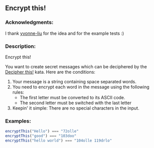 ## Encrypt this!

### Acknowledgments:
I thank <a href="https://www.codewars.com/users/yvonne-liu" target="_blank">yvonne-liu</a> for the idea and for the example tests :)

### Description:
Encrypt this!

You want to create secret messages which can be deciphered by the <a href="https://www.codewars.com/kata/decipher-this" target="_blank">Decipher this!</a> kata. Here are the conditions:
<ol>
<li>Your message is a string containing space separated words.</li>
<li>You need to encrypt each word in the message using the following rules:<ul>
<li>The first letter must be converted to its ASCII code.</li>
<li>The second letter must be switched with the last letter</li>
</ul>
</li>
<li>Keepin' it simple: There are no special characters in the input.</li>
</ol>

### Examples:
```javascript
encryptThis("Hello") === "72olle"
encryptThis("good") === "103doo"
encryptThis("hello world") === "104olle 119drlo"
```
